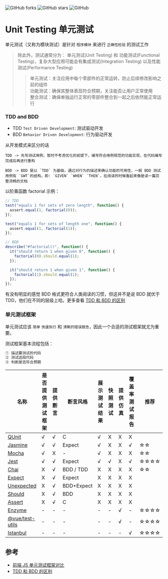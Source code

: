 ![GitHub forks](https://img.shields.io/github/forks/Gnotes/unit-testing?style=social) ![GitHub stars](https://img.shields.io/github/stars/Gnotes/unit-testing?style=social) ![GitHub](https://img.shields.io/github/license/Gnotes/unit-testing)

# Unit Testing 单元测试

单元测试（又称为模块测试）是针对 `程序模块` 来进行 `正确性检验` 的测试工作

> 除此外，测试通常分为： 单元测试(Unit Testing) 和 功能测试(Functional Testing)，复杂大型应用可能会有集成测试(Integration Testing) 以及性能测试(Performance Testing)
>
> > 单元测试：关注应用中每个零部件的正常运转，防止后续修改影响之前的组件  
> > 功能测试：确保其整体表现符合预期，关注能否让用户正常使用  
> > 整合测试：确保单独运行正常的零部件整合到一起之后依然能正常运行

### TDD and BDD

- TDD `Test Driven Development`: 测试驱动开发
- BDD `Behavior Driven Development`: 行为驱动开发

从开发模式来区分的话

```
TDD -> 先写测试用例，暂时不考虑优化的前提下，编写符合用例规范的功能实现，在代码编写完成后再进行重构

BDD -> BDD 是以 `TDD` 为基础，通过对行为的描述来确认功能的可用性，一般 BDD 测试用例有 `GWT`的结构，即: `GIVEN` `WHEN` `THEN`，在阅读的时候看起来像是读一篇完整流畅的文档
```

以阶乘函数 factorial 示例：

```js
// TDD
test("equals 1 for sets of zero length", function() {
  assert.equal(1, factorial(0));
});

test("equals 1 for sets of length one", function() {
  assert.equal(1, factorial(1));
});

// BDD
describe("#factorial()", function() {
  it("should return 1 when given 0", function() {
    factorial(0).should.equal(1);
  });

  it("should return 1 when given 1", function() {
    factorial(1).should.equal(1);
  });
});
```

有没有明显的感觉 BDD 格式更符合人类阅读的习惯，但这并不是说 BDD 就优于 TDD，他们在不同的层级上哈。更多查看 [TDD 和 BDD 的区别](https://blog.csdn.net/yhc166188/article/details/102881306)

### 单元测试框架

单元测试应该 `简单` `快速执行` 和 `清晰的错误报告`，因此一个合适的测试框架就尤为重要。

测试框架基本流程包括：

```js
① 描述要测试的代码
② 测试这段代码
③ 判断是否符合预期
```

| 名称                                        | 是否提供测试框架 | 提供断言 | 断言风格   | 展示测试结果 | 快照测试 | 提供仿真 | 覆盖率测试报告 | 推荐 |
| ------------------------------------------- | ---------------- | -------- | ---------- | ------------ | -------- | -------- | -------------- | ---- |
| [QUnit](./docs/qunit.md)                    | √                | √        | C          | √            | X        | X        | X              |      |
| [Jasmine](./docs/jasmine.md)                | √                | √        | Expect     | √            | X        | X        | √              | ☆☆   |
| [Mocha](./docs/mocha.md)                    | √                | X        | -          | √            | X        | X        | X              | ☆☆   |
| [Jest](./docs/jest.md)                      | √                | √        | Expect     | √            | √        | X        | √              | ☆☆☆☆ |
| [Chai](./docs/chai.md)                      | X                | √        | BDD / TDD  | X            | X        | X        | X              | ☆☆   |
| [Expect](./docs/expect.md)                  | X                | √        | Expect     | X            | X        | X        | X              |      |
| [Unexpected](./docs/unexpected.md)          | X                | √        | BDD+Expect | X            | X        | X        | X              |      |
| [Should](./docs/should.md)                  | X                | √        | BDD        | X            | X        | X        | X              |      |
| [Assert](./docs/assert.md)                  | X                | √        | C          | X            | X        | X        | X              |      |
| [Enzyme](./docs/enzyme.md)                  | -                | -        | -          | -            | -        | √        | -              | ☆☆☆☆ |
| [@vue/test-utils](./docs/vue-test-utils.md) | -                | -        | -          | -            | -        | √        | -              | ☆☆☆☆ |
| [Istanbul](./docs/istanbul.md)              | -                | -        | -          | -            | -        | -        | √              | ☆☆☆☆ |

## 参考

- [前端 JS 单元测试框架对比](https://www.cnblogs.com/lihuanqing/p/8533552.html)
- [TDD 和 BDD 的区别](https://blog.csdn.net/yhc166188/article/details/102881306)
